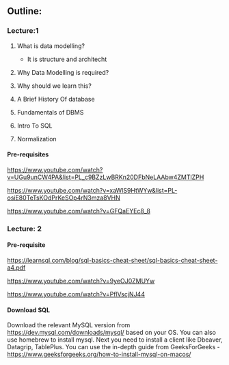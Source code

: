 
## Outline: 

### Lecture:1 
1. What is data modelling? 
    - It is structure and architecht 
2. Why Data Modelling is required? 
3. Why should we learn this? 

4. A Brief History Of database 
5. Fundamentals of DBMS
6. Intro To SQL 
7. Normalization 

#### Pre-requisites
https://www.youtube.com/watch?v=UGu9unCW4PA&list=PL_c9BZzLwBRKn20DFbNeLAAbw4ZMTlZPH

https://www.youtube.com/watch?v=xaWlS9HtWYw&list=PL-osiE80TeTsKOdPrKeSOp4rN3mza8VHN

https://www.youtube.com/watch?v=GFQaEYEc8_8 

### Lecture: 2



#### Pre-requisite
https://learnsql.com/blog/sql-basics-cheat-sheet/sql-basics-cheat-sheet-a4.pdf

https://www.youtube.com/watch?v=9yeOJ0ZMUYw

https://www.youtube.com/watch?v=PflVscjNJ44


####  Download SQL 
Download the relevant MySQL version from https://dev.mysql.com/downloads/mysql/ based on
your OS.
You can also use homebrew to install mysql.
Next you need to install a client like Dbeaver, Datagrip, TablePlus.
You can use the in-depth guide from GeeksForGeeks -
https://www.geeksforgeeks.org/how-to-install-mysql-on-macos/
